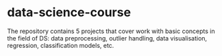 # data-science-course

The repository contains 5 projects that cover work with basic concepts in the field of DS: data preprocessing, outlier handling, data visualisation, regression, classification models, etc.
